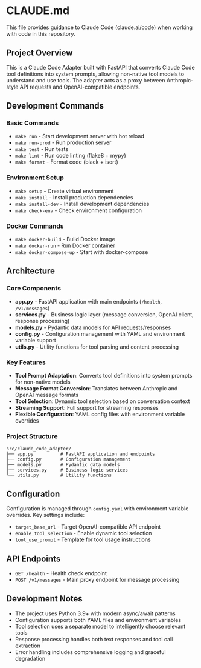 # CLAUDE.md

This file provides guidance to Claude Code (claude.ai/code) when working with code in this repository.

## Project Overview

This is a Claude Code Adapter built with FastAPI that converts Claude Code tool definitions into system prompts, allowing non-native tool models to understand and use tools. The adapter acts as a proxy between Anthropic-style API requests and OpenAI-compatible endpoints.

## Development Commands

### Basic Commands
- `make run` - Start development server with hot reload
- `make run-prod` - Run production server
- `make test` - Run tests
- `make lint` - Run code linting (flake8 + mypy)
- `make format` - Format code (black + isort)

### Environment Setup
- `make setup` - Create virtual environment
- `make install` - Install production dependencies
- `make install-dev` - Install development dependencies
- `make check-env` - Check environment configuration

### Docker Commands
- `make docker-build` - Build Docker image
- `make docker-run` - Run Docker container
- `make docker-compose-up` - Start with docker-compose

## Architecture

### Core Components
- **app.py** - FastAPI application with main endpoints (`/health`, `/v1/messages`)
- **services.py** - Business logic layer (message conversion, OpenAI client, response processing)
- **models.py** - Pydantic data models for API requests/responses
- **config.py** - Configuration management with YAML and environment variable support
- **utils.py** - Utility functions for tool parsing and content processing

### Key Features
- **Tool Prompt Adaptation**: Converts tool definitions into system prompts for non-native models
- **Message Format Conversion**: Translates between Anthropic and OpenAI message formats
- **Tool Selection**: Dynamic tool selection based on conversation context
- **Streaming Support**: Full support for streaming responses
- **Flexible Configuration**: YAML config files with environment variable overrides

### Project Structure
```
src/claude_code_adapter/
├── app.py          # FastAPI application and endpoints
├── config.py       # Configuration management
├── models.py       # Pydantic data models
├── services.py     # Business logic services
└── utils.py        # Utility functions
```

## Configuration

Configuration is managed through `config.yaml` with environment variable overrides. Key settings include:
- `target_base_url` - Target OpenAI-compatible API endpoint
- `enable_tool_selection` - Enable dynamic tool selection
- `tool_use_prompt` - Template for tool usage instructions

## API Endpoints

- `GET /health` - Health check endpoint
- `POST /v1/messages` - Main proxy endpoint for message processing

## Development Notes

- The project uses Python 3.9+ with modern async/await patterns
- Configuration supports both YAML files and environment variables
- Tool selection uses a separate model to intelligently choose relevant tools
- Response processing handles both text responses and tool call extraction
- Error handling includes comprehensive logging and graceful degradation
